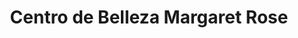 ---
title: "Centro de Belleza Margaret Rose"
url: /madrid/centro-de-belleza-margaret-rose/
shop: cosméticos
---